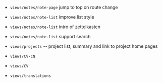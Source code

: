 - `views/notes/note-page` jump to top on route change

- `views/notes/note-list` improve list style
- `views/notes/note-list` intro of zettelkasten
- `views/notes/note-list` support search

- `views/projects` -- project list, summary and link to project home pages

- `views/CV-CN`
- `views/CV`

- `views/translations`
